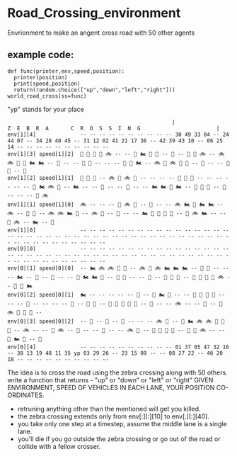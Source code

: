 # Road_Crossing_environment
Envrionment to make an angent cross road with 50 other agents
## example code:     
```
def func(printer,env,speed,position):
  printer(position)
  print(speed,position)
  return(random.choice(["up","down","left","right"]))
world_road_cross(ss=func) 
```
"yp" stands for your place
```
                                                    |                       Z  E  B  R  A       C  R  O  S  S  I  N  G                        |  
env[1][4]              -- -- -- -- -- -- -- -- -- -- 30 49 33 04 -- 24 44 07 -- 34 28 40 45 -- 31 12 02 41 21 17 36 -- 42 39 43 10 -- 06 25 14 -- -- -- -- -- -- -- -- -- --
env[1][3] speed[1][2]  🚚 🚗 🛵 🛵 🚲 -- -- 🚗 🏍 🚕 🛵 -- 🚕 -- 🚚 🚗 🚲 -- 🚲 🚲 🚗 🚕 🏍 🏍 -- 🚌 -- -- 🚚 🚚 -- -- -- 🚚 🚗 🏍 -- 🚲 🚚 🚲 🚌 🚕 -- 🚚 -- -- 🚌 🛵 -- 🛵
env[1][2] speed[1][1]  🛵 🚌 🚌 -- 🚲 🛵 🚲 🚌 -- -- -- -- 🚕 🚌 🚗 -- -- -- -- -- -- 🛵 🏍 🚲 🛵 -- 🏍 -- -- 🛵 -- -- 🚗 -- -- 🏍 🏍 🛵 🏍 -- 🚕 🚚 🚚 -- 🚚 -- -- -- 🚌 🚲
env[1][1] speed[1][0]  🚲 -- -- -- 🚚 🚲 🚗 -- 🚚 -- -- 🚲 🏍 🚗 🏍 🏍 -- 🚲 -- 🚗 🚌 -- 🚲 🚲 🏍 🛵 -- 🚲 🚗 -- 🚗 -- -- 🏍 🚗 🚌 🛵 🛵 -- 🛵 🚲 🏍 -- -- 🚗 🚲 -- 🏍 -- 🚚
env[1][0]              -- -- -- -- -- -- -- -- -- -- -- -- -- -- -- -- -- -- -- -- -- -- -- -- -- -- -- -- -- -- -- -- -- -- -- -- -- -- -- -- -- -- -- -- -- -- -- -- -- --
env[0][0]              -- -- -- -- -- -- -- -- -- -- -- -- -- -- -- -- -- -- -- -- -- -- -- -- -- -- -- -- -- -- -- -- -- -- -- -- -- -- -- -- -- -- -- -- -- -- -- -- -- --
env[0][1] speed[0][0]  -- 🏍 🚲 🚲 🚕 🚌 -- 🚲 🚚 🚲 🏍 🏍 🏍 -- 🛵 🛵 -- -- -- 🏍 -- 🛵 -- 🛵 -- -- 🚗 🏍 🏍 🚚 -- 🚚 🛵 -- -- 🚕 -- 🚕 🚚 🚕 -- 🚕 🚗 🚌 🚌 🚲 -- 🚚 🚗 🏍
env[0][2] speed[0][1]  🏍 -- -- -- -- -- 🚗 -- 🛵 🏍 🚚 -- -- 🛵 🛵 🚚 🚗 -- -- -- 🚌 -- -- -- -- 🚕 -- 🚗 🛵 -- 🛵 🚗 🚚 🚌 🚚 -- 🚌 -- -- 🚲 -- -- 🚗 -- 🚌 🚲 🛵 🚗 🚌 --
env[0][3] speed[0][2]  -- 🚌 -- 🚚 -- 🛵 -- -- -- 🚲 🚌 -- 🛵 🏍 🚲 🚲 🛵 🚗 🚗 -- 🚲 -- -- 🚗 🚲 -- 🚚 -- -- 🚗 -- -- 🚲 🚌 -- 🚚 🚌 🛵 🚌 -- 🚕 🛵 🚲 -- -- 🛵 🏍 🚌 -- 🚗
env[0][4]              -- -- -- -- -- -- -- -- -- -- 01 37 05 47 32 16 -- 38 13 19 48 11 35 yp 03 29 26 -- 23 15 09 -- -- 08 27 22 -- 46 20 18 -- -- -- -- -- -- -- -- -- --    
```
The idea is to cross the road using the zebra crossing along with 50 others.  
write a function that returns - "up" or "down" or "left" or "right" GIVEN ENVIRONMENT, SPEED OF VEHICLES IN EACH LANE, YOUR POSITION CO-ORDINATES.
* retruning anything other than the mentioned will get you killed.
* the zebra crossing extends only from env[:][:][10] to env[:][:][40].
* you take only one step at a timestep, assume the middle lane is a single lane.
* you'll die if you go outside the zebra crossing or go out of the road or collide with a fellow crosser.
